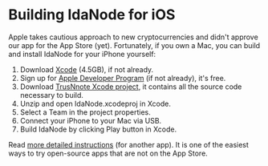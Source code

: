 # Building IdaNode for iOS

Apple takes cautious approach to new cryptocurrencies and didn't approve our app for the App Store (yet).  Fortunately, if you own a Mac, you can build and install IdaNode for your iPhone yourself:

1. Download [Xcode](https://itunes.apple.com/us/app/xcode/id497799835?mt=12) (4.5GB), if not already.
1. Sign up for [Apple Developer Program](https://developer.apple.com/) (if not already), it's free.
1. Download [TrusNnote Xcode project](../../releases/download/v1.1.0/ios-xcode-project.zip), it contains all the source code necessary to build.
1. Unzip and open IdaNode.xcodeproj in Xcode.
1. Select a Team in the project properties.
1. Connect your iPhone to your Mac via USB.
1. Build IdaNode by clicking Play button in Xcode.

Read [more detailed instructions](http://osxdaily.com/2016/01/12/howto-sideload-apps-iphone-ipad-xcode/) (for another app).  It is one of the easiest ways to try open-source apps that are not on the App Store.

